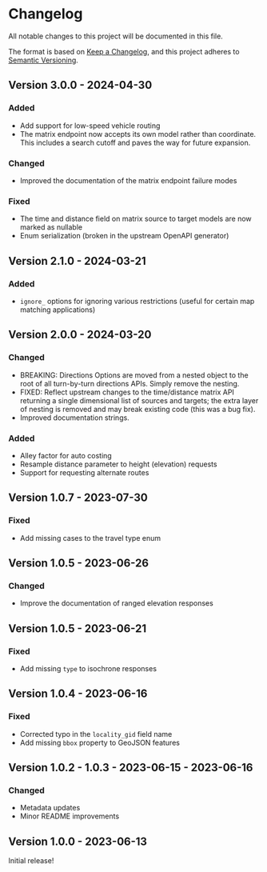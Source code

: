 # Changelog

All notable changes to this project will be documented in this file.

The format is based on [Keep a Changelog](https://keepachangelog.com/en/1.1.0/),
and this project adheres to [Semantic Versioning](https://semver.org/spec/v2.0.0.html).

## Version 3.0.0 - 2024-04-30

### Added

- Add support for low-speed vehicle routing
- The matrix endpoint now accepts its own model rather than coordinate. This includes a search cutoff and paves the way for future expansion.

### Changed

- Improved the documentation of the matrix endpoint failure modes

### Fixed

- The time and distance field on matrix source to target models are now marked as nullable
- Enum serialization (broken in the upstream OpenAPI generator)

## Version 2.1.0 - 2024-03-21

### Added

- `ignore_` options for ignoring various restrictions (useful for certain map matching applications)

## Version 2.0.0 - 2024-03-20

### Changed

- BREAKING: Directions Options are moved from a nested object to the root of all turn-by-turn directions APIs. Simply remove the nesting.
- FIXED: Reflect upstream changes to the time/distance matrix API returning a single dimensional list of sources and targets; the extra layer of nesting is removed and may break existing code (this was a bug fix).
- Improved documentation strings.

### Added

- Alley factor for auto costing
- Resample distance parameter to height (elevation) requests
- Support for requesting alternate routes

## Version 1.0.7 - 2023-07-30

### Fixed

- Add missing cases to the travel type enum

## Version 1.0.5 - 2023-06-26

### Changed

- Improve the documentation of ranged elevation responses

## Version 1.0.5 - 2023-06-21

### Fixed

- Add missing `type` to isochrone responses

## Version 1.0.4 - 2023-06-16

### Fixed

- Corrected typo in the `locality_gid` field name
- Add missing `bbox` property to GeoJSON features

## Version 1.0.2 - 1.0.3 - 2023-06-15 - 2023-06-16

### Changed

- Metadata updates
- Minor README improvements

## Version 1.0.0 - 2023-06-13

Initial release!
